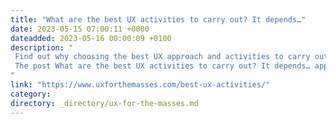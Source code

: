 ```yaml
---
title: "What are the best UX activities to carry out? It depends…"
date: 2023-05-15 07:00:11 +0000
dateadded: 2023-05-16 00:00:09 +0100
description: "  
 Find out why choosing the best UX approach and activities to carry out depends on lots of different variables and how to explore them. 
 The post What are the best UX activities to carry out? It depends… appeared first on UXM. 
"
link: "https://www.uxforthemasses.com/best-ux-activities/"
category:
directory: _directory/ux-for-the-masses.md
---
```

